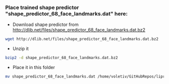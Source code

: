 ### Place trained shape predictor "shape_predictor_68_face_landmarks.dat" here:

- Download shape predictor from http://dlib.net/files/shape_predictor_68_face_landmarks.dat.bz2

```sh
wget http://dlib.net/files/shape_predictor_68_face_landmarks.dat.bz2
```

- Unzip it

```sh
bzip2 -d shape_predictor_68_face_landmarks.dat.bz2
```

- Place it in this folder

```sh
mv shape_predictor_68_face_landmarks.dat /home/voletiv/GitHubRepos/lipreading-in-the-wild-experiments/shape-predictor/
```
